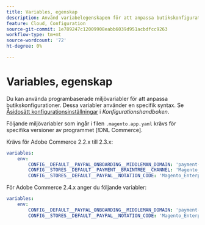 ```yaml
---
title: Variables, egenskap
description: Använd variabelegenskapen för att anpassa butikskonfigurationsalternativen för programmet  [!DNL Commerce] .
feature: Cloud, Configuration
source-git-commit: 1e789247c12009908eabb6039d951acbdfcc9263
workflow-type: tm+mt
source-wordcount: '72'
ht-degree: 0%

---
```


# Variables, egenskap

Du kan använda programbaserade miljövariabler för att anpassa butikskonfigurationer. Dessa variabler använder en specifik syntax. Se [Åsidosätt konfigurationsinställningar](https://experienceleague.adobe.com/docs/commerce-operations/configuration-guide/paths/override-config-settings.html?lang=sv-SE) i _Konfigurationshandboken_.

Följande miljövariabler som ingår i filen `.magento.app.yaml` krävs för specifika versioner av programmet [!DNL Commerce].

Krävs för Adobe Commerce 2.2.x till 2.3.x:

```yaml
variables:
    env:
        CONFIG__DEFAULT__PAYPAL_ONBOARDING__MIDDLEMAN_DOMAIN: 'payment-broker.magento.com'
        CONFIG__STORES__DEFAULT__PAYMENT__BRAINTREE__CHANNEL: 'Magento_Enterprise_Cloud_BT'
        CONFIG__STORES__DEFAULT__PAYPAL__NOTATION_CODE: 'Magento_Enterprise_Cloud'
```

För Adobe Commerce 2.4.x anger du följande variabler:

```yaml
variables:
    env:
        CONFIG__DEFAULT__PAYPAL_ONBOARDING__MIDDLEMAN_DOMAIN: 'payment-broker.magento.com'
        CONFIG__STORES__DEFAULT__PAYPAL__NOTATION_CODE: 'Magento_Enterprise_Cloud'
```
